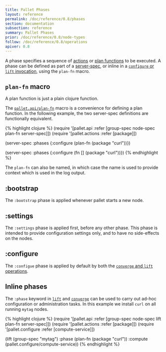 ```yaml
---
title: Pallet Phases
layout: reference
permalink: /doc/reference/0.8/phases
section: documentation
subsection: reference
summary: Pallet Phases
prior: /doc/reference/0.8/node-types
follow: /doc/reference/0.8/operations
apiver: 0.8
---
```


A phase specifies a sequence of [actions](/doc/reference/0.8/actions) or
[plan functions](/doc/reference/0.8/crates) to be executed.  A phase can be
defined as part of a [server-spec](/doc/reference/0.8/node-types), or inline in
a [`configure` or `lift` invocation](/doc/reference/0.8/operations), using the
`plan-fn` macro.

## `plan-fn` macro

A plan function is just a plain clojure function.

The [`pallet.api/plan-fn`](/pallet/api/0.8/pallet.api#var-plan-fn) macro is a
convenience for defining a plan function.  In the following example, the two
server-spec definitions are functionally equivalent.

{% highlight clojure %}
(require '[pallet.api :refer [group-spec node-spec plan-fn server-spec]])
(require '[pallet.actions :refer [package]])

(server-spec
  :phases {:configure (plan-fn (package "curl"))})

(server-spec
  :phases {:configure (fn [] (package "curl"))})
{% endhighlight %}

The `plan-fn` can also be named, in which case the name is used to provide
context which is used in the log output.

## :bootstrap

The `:bootstrap` phase is applied whenever pallet starts a new node.

## :settings

The `:settings` phase is applied first, before any other phase. This phase is
intended to provide configuration settings only, and to have no side-effects on
the nodes.

## :configure

The `:configue` phase is applied by default by both the
[`converge` and `lift` operations](/doc/reference/0.8/operations).

## Inline phases

The `:phase` keyword in [`lift`](/pallet/api/0.8/pallet.api#var-lift) and
[`converge`](/pallet/api/0.8/pallet.api#var-converge) can be used to carry out
ad-hoc configuration or administration tasks. In this example we install `curl`
on all running `mytag` nodes.

{% highlight clojure %}
(require '[pallet.api :refer [group-spec node-spec lift plan-fn server-spec]])
(require '[pallet.actions :refer [package]])
(require '[pallet.configure :refer [compute-service]])

(lift (group-spec "mytag")
      :phase (plan-fn (package "curl"))
      :compute (pallet.configure/compute-service))
{% endhighlight %}
